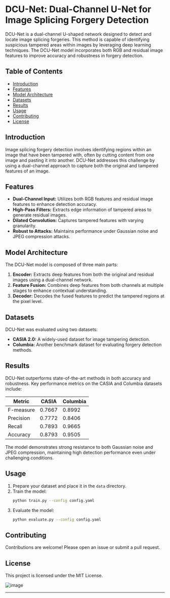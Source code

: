 # DCU-Net: Dual-Channel U-Net for Image Splicing Forgery Detection

DCU-Net is a dual-channel U-shaped network designed to detect and locate image splicing forgeries. This method is capable of identifying suspicious tampered areas within images by leveraging deep learning techniques. The DCU-Net model incorporates both RGB and residual image features to improve accuracy and robustness in forgery detection.

## Table of Contents
- [Introduction](#introduction)
- [Features](#features)
- [Model Architecture](#model-architecture)
- [Datasets](#datasets)
- [Results](#results)
- [Usage](#usage)
- [Contributing](#contributing)
- [License](#license)

## Introduction
Image splicing forgery detection involves identifying regions within an image that have been tampered with, often by cutting content from one image and pasting it into another. DCU-Net addresses this challenge by using a dual-channel approach to capture both the original and tampered features of an image.

## Features
- **Dual-Channel Input:** Utilizes both RGB features and residual image features to enhance detection accuracy.
- **High-Pass Filters:** Extracts edge information of tampered areas to generate residual images.
- **Dilated Convolution:** Captures tampered features with varying granularity.
- **Robust to Attacks:** Maintains performance under Gaussian noise and JPEG compression attacks.

## Model Architecture
The DCU-Net model is composed of three main parts:
1. **Encoder:** Extracts deep features from both the original and residual images using a dual-channel network.
2. **Feature Fusion:** Combines deep features from both channels at multiple stages to enhance contextual understanding.
3. **Decoder:** Decodes the fused features to predict the tampered regions at the pixel level.

## Datasets
DCU-Net was evaluated using two datasets:
- **CASIA 2.0:** A widely-used dataset for image tampering detection.
- **Columbia:** Another benchmark dataset for evaluating forgery detection methods.

## Results
DCU-Net outperforms state-of-the-art methods in both accuracy and robustness. Key performance metrics on the CASIA and Columbia datasets include:

| Metric     | CASIA | Columbia |
|------------|-------|----------|
| F-measure  | 0.7667| 0.8992   |
| Precision  | 0.7772| 0.8406   |
| Recall     | 0.7893| 0.9665   |
| Accuracy   | 0.8793| 0.9505   |

The model demonstrates strong resistance to both Gaussian noise and JPEG compression, maintaining high detection performance even under challenging conditions.

## Usage
1. Prepare your dataset and place it in the `data` directory.
2. Train the model:
    ```bash
    python train.py --config config.yaml
    ```
3. Evaluate the model:
    ```bash
    python evaluate.py --config config.yaml
    ```

## Contributing
Contributions are welcome! Please open an issue or submit a pull request.

## License
This project is licensed under the MIT License.

![image](https://github.com/DarkDevil1306/DCU-Net/assets/88668115/556b04f5-03a8-43c9-b3e6-da32912eaaf8)


---
